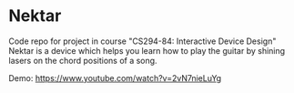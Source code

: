 # Nektar

Code repo for project in course "CS294-84: Interactive Device Design"
Nektar is a device which helps you learn how to play the guitar by shining lasers on the chord positions of a song.

Demo: https://www.youtube.com/watch?v=2vN7nieLuYg
